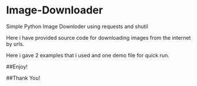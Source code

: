 # Image-Downloader
Simple Python Image Downloder using requests and shutil

Here i have provided source code for downloading images from the internet by urls.

Here i gave 2 examples that i used and one demo file for quick run.

##Enjoy!

##Thank You!
